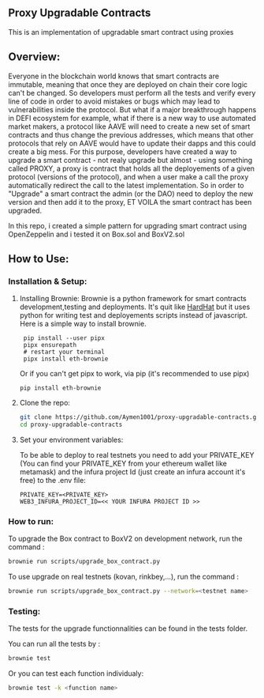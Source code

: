 ## Proxy Upgradable Contracts
This is an implementation of upgradable smart contract using proxies

## Overview:
   
   Everyone in the blockchain world knows that smart contracts are immutable, meaning that once they are deployed on chain their core logic can't be changed. So developers must perform all the tests and verify every line of code in order to avoid mistakes or bugs which may lead to vulnerabilities inside the protocol. 
   But what if a major breakthrough happens in DEFI ecosystem for example, what if there is a new way to use automated market makers, a protocol like AAVE will need to create a new set of smart contracts and thus change the previous addresses, which means that other protocols that rely on AAVE would have to update their dapps and this could create a big mess.
   For this purpose, developers have created a way to upgrade a smart contract - not realy upgrade but almost - using something called PROXY, a proxy is contract that holds all the deployements of a given protocol (versions of the protocol), and when a user make a call the proxy automatically redirect the call to the latest implementation. So in order to "Upgrade" a smart contract the admin (or the DAO) need to deploy the new version and then add it to the proxy, ET VOILA the smart contract has been upgraded.
   
   In this repo, i created a simple pattern for upgrading smart contract using OpenZeppelin and i tested it on Box.sol and BoxV2.sol

## How to Use:

### Installation & Setup:

1. Installing Brownie: Brownie is a python framework for smart contracts development,testing and deployments. It's quit like [HardHat](https://hardhat.org) but it uses python for writing test and deployements scripts instead of javascript.
   Here is a simple way to install brownie.
   ```
    pip install --user pipx
    pipx ensurepath
    # restart your terminal
    pipx install eth-brownie
   ```
   Or if you can't get pipx to work, via pip (it's recommended to use pipx)
    ```
    pip install eth-brownie
    ```
   
3. Clone the repo:
   ```sh
   git clone https://github.com/Aymen1001/proxy-upgradable-contracts.git
   cd proxy-upgradable-contracts
   ```

4. Set your environment variables:

   To be able to deploy to real testnets you need to add your PRIVATE_KEY (You can find your PRIVATE_KEY from your ethereum wallet like metamask) and the infura project Id (just create an infura account it's free) to the .env file:
   ```
   PRIVATE_KEY=<PRIVATE_KEY>
   WEB3_INFURA_PROJECT_ID=<< YOUR INFURA PROJECT ID >>
   ```
### How to run:

To upgrade the Box contract to BoxV2 on development network, run the command :
   ```sh
   brownie run scripts/upgrade_box_contract.py
   ```
To use upgrade on real testnets (kovan, rinkbey,...), run the command :
   ```sh
   brownie run scripts/upgrade_box_contract.py --network=<testnet name>
   ```
### Testing:

The tests for the upgrade functionnalities can be found in the tests folder. 

You can run all the tests by :
   ```sh
   brownie test
   ```
Or you can test each function individualy:
   ```sh
   brownie test -k <function name>
   ```
